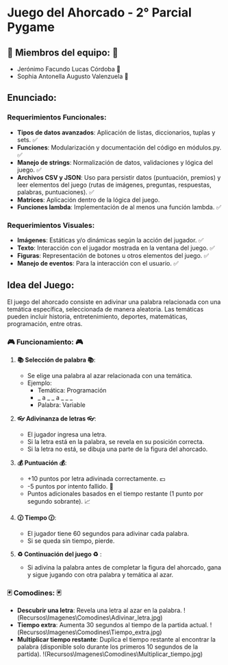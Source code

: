 # Juego del Ahorcado - 2° Parcial Pygame

## :ghost: Miembros del equipo: :ghost:
- Jerónimo Facundo Lucas Córdoba :man:
- Sophia Antonella Augusto Valenzuela :woman:

## Enunciado:
### Requerimientos Funcionales:
- **Tipos de datos avanzados**: Aplicación de listas, diccionarios, tuplas y sets. :white_check_mark:
- **Funciones**: Modularización y documentación del código en módulos.py. :white_check_mark:
- **Manejo de strings**: Normalización de datos, validaciones y lógica del juego. :white_check_mark:
- **Archivos CSV y JSON**: Uso para persistir datos (puntuación, premios) y leer elementos del juego (rutas de imágenes, preguntas, respuestas, palabras, puntuaciones). :white_check_mark:
- **Matrices**: Aplicación dentro de la lógica del juego.
- **Funciones lambda**: Implementación de al menos una función lambda. :white_check_mark:

### Requerimientos Visuales:
- **Imágenes**: Estáticas y/o dinámicas según la acción del jugador. :white_check_mark:
- **Texto**: Interacción con el jugador mostrada en la ventana del juego. :white_check_mark:
- **Figuras**: Representación de botones u otros elementos del juego. :white_check_mark:
- **Manejo de eventos**: Para la interacción con el usuario. :white_check_mark:

## Idea del Juego:
El juego del ahorcado consiste en adivinar una palabra relacionada con una temática específica, seleccionada de manera aleatoria. Las temáticas pueden incluir historia, entretenimiento, deportes, matemáticas, programación, entre otras.

### :video_game: Funcionamiento: :video_game:
1. **:books: Selección de palabra :books:**:
   - Se elige una palabra al azar relacionada con una temática.
   - Ejemplo:
     - Temática: Programación
     - _ a _ _ a _ _ _
     - Palabra: Variable

2. **:eyeglasses: Adivinanza de letras :eyeglasses:**:
   - El jugador ingresa una letra.
   - Si la letra está en la palabra, se revela en su posición correcta.
   - Si la letra no está, se dibuja una parte de la figura del ahorcado.

3. **:moneybag: Puntuación :moneybag:**:
   - +10 puntos por letra adivinada correctamente. :dollar:
   - -5 puntos por intento fallido. :money_with_wings:
   - Puntos adicionales basados en el tiempo restante (1 punto por segundo sobrante). :chart_with_upwards_trend:

4. **:clock130: Tiempo :clock130:**:
   - El jugador tiene 60 segundos para adivinar cada palabra.
   - Si se queda sin tiempo, pierde.

5. **:recycle: Continuación del juego :recycle:** :
   - Si adivina la palabra antes de completar la figura del ahorcado, gana y sigue jugando con otra palabra y temática al azar.

### :black_joker: Comodines: :black_joker:
- **Descubrir una letra**: Revela una letra al azar en la palabra.
!(Recursos\Imagenes\Comodines\Adivinar_letra.jpg)
- **Tiempo extra**: Aumenta 30 segundos al tiempo de la partida actual.
!(Recursos\Imagenes\Comodines\Tiempo_extra.jpg)
- **Multiplicar tiempo restante**: Duplica el tiempo restante al encontrar la palabra (disponible solo durante los primeros 10 segundos de la partida).
!(Recursos\Imagenes\Comodines\Multiplicar_tiempo.jpg)
